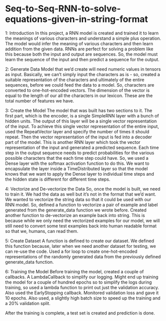 # Seq-to-Seq-RNN-to-solve-equations-given-in-string-format

1: Introduction
In this project, a RNN model is created and trained it to learn the meanings of various characters and understand a simple plus operation. The model would infer the meaning of various characters and then learn addition from the given data. RNNs are perfect for solving a problem like this because both the input and output are sequences. So, the model must learn the sequence of the input and then predict a sequence for the output.

2: Generate Data
Model that we’d create will need numeric values in tensors as input. Basically, we can’t simply input the characters as is - so, created a suitable representation of the characters and ultimately of the entire sequences, before we could feed the data to a model. So, characters are converted to one-hot-encoded vectors. The dimension of the vector is equal to the length of our all the characters in our lexicon. These are the total number of features we have.

3: Create the Model
The model that was built has two sections to it. The first part, which is the encoder, is a single SimpleRNN layer with a bunch of hidden units. The output of this layer will be a single vector representation of the input. To achieve this single vector representation of the entire input, used the RepeatVector layer and specify the number of times it should repeat. Then the vector representation of the input is fed into a decoder part of the model. This is another RNN layer which took the vector representation of the input and generated a predicted sequence. Each time step in the output sequence needs to predict probabilities for the various possible characters that the each time step could have. So, we used a Dense layer with the softmax activation function to do this. We want to encapsulate the layer inside a TimeDistributed layer so that the model knows that we want to apply the Dense layer to individual time steps and the hidden state is different for different time steps.

4: Vectorize and De-vectorize the Data
So, once the model is built, we need to train it. We had the data as well but it’s not in the format that we’d want. We wanted to vectorize the string data so that it could be used with our RNN model. So, defined a function to vectorize a pair of example and label generated from the generate_data function we wrote before. Created another function to de-vectorize an example back into string. This is because while we only need the vectorized examples for our model, we will still need to convert some test examples back into human readable format so that we, humans, can read them.

5: Create Dataset
A function is defined to create our dataset. We defined this function because, later when we need another dataset for testing, we can re-use the code. Used a for loop to create one-hot-encoded representations of the randomly generated data from the previously defined generate_data function.

6: Training the Model
Before training the model, created a couple of callbacks. A LambdaCallback to simplify our logging. Might end up training the model for a couple of hundred epochs so to simplify the logs during training, so used a lambda function to print out just the validation accuracy. Also used the EarlyStopping callback. Monitored validation loss and gave it 10 epochs. Also used, a slightly high batch size to speed up the training and a 20% validation split.

After the training is complete, a test set is created and prediction is done.
